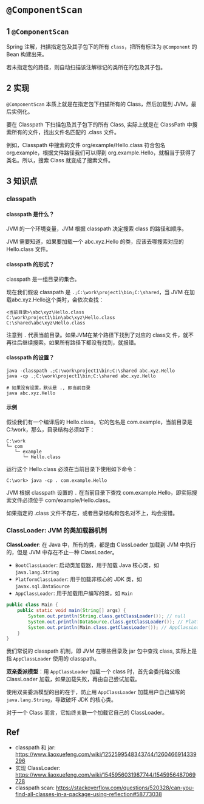 # `@ComponentScan`

## 1 `@ComponentScan` 

Spring 注解，扫描指定包及其子包下的所有 `class`，把所有标注为 `@Component` 的 Bean 构建出来。

若未指定包的路径，则自动扫描该注解标记的类所在的包及其子包。

## 2 实现

`@ComponentScan` 本质上就是在指定包下扫描所有的 Class，然后加载到 JVM，最后实例化。

要在 Classpath 下扫描包及其子包下的所有 Class, 实际上就是在 ClassPath 中搜索所有的文件，找出文件名匹配的 .class 文件。

例如，Classpath 中搜索的文件 org/example/Hello.class 符合包名 org.example，根据文件路径我们可以得到 org.example.Hello，就相当于获得了类名。所以，搜索 Class 就变成了搜索文件。

## 3 知识点

### classpath

#### classpath 是什么？

JVM 的一个环境变量，JVM 根据 classpath 决定搜索 class 的路径和顺序。

JVM 需要知道，如果要加载一个 abc.xyz.Hello 的类，应该去哪搜索对应的 Hello.class 文件。

#### classpath 的形式？

classpath 是一组目录的集合。

现在我们假设 classpath 是 `.;C:\work\project1\bin;C:\shared`，当 JVM 在加载abc.xyz.Hello这个类时，会依次查找：

```
<当前目录>\abc\xyz\Hello.class
C:\work\project1\bin\abc\xyz\Hello.class
C:\shared\abc\xyz\Hello.class
```

注意到 `.` 代表当前目录。如果JVM在某个路径下找到了对应的 class文 件，就不再往后继续搜索。如果所有路径下都没有找到，就报错。

#### classpath 的设置？

```
java -classpath .;C:\work\project1\bin;C:\shared abc.xyz.Hello
java -cp .;C:\work\project1\bin;C:\shared abc.xyz.Hello

# 如果没有设置，默认是 ., 即当前目录
java abc.xyz.Hello
```

#### 示例

假设我们有一个编译后的 Hello.class，它的包名是 com.example，当前目录是 C:\work，那么，目录结构必须如下：

```
C:\work
└─ com
   └─ example
      └─ Hello.class
```

运行这个 Hello.class 必须在当前目录下使用如下命令：

```
C:\work> java -cp . com.example.Hello
```

JVM 根据 classpath 设置的 `.` 在当前目录下查找 com.example.Hello，即实际搜索文件必须位于 com/example/Hello.class。

如果指定的 .class 文件不存在，或者目录结构和包名对不上，均会报错。

### ClassLoader: JVM 的类加载器机制

**ClassLoader**: 在 Java 中，所有的类，都是由 ClassLoader 加载到 JVM 中执行的，但是 JVM 中存在不止一种 ClassLoader。

* `BootClassLoader`: 启动类加载器，用于加载 Java 核心类，如 `java.lang.String`
* `PlatformClassLoader`: 用于加载非核心的 JDK 类，如 `javax.sql.DataSource`
* `AppClassLoader`: 用于加载用户编写的类，如 `Main`

```java
public class Main {
    public static void main(String[] args) {
        System.out.println(String.class.getClassLoader()); // null
        System.out.println(DataSource.class.getClassLoader()); // PlatformClassLoader
        System.out.println(Main.class.getClassLoader()); // AppClassLoader
    }
}
```

我们常说的 classpath 机制，即 JVM 在哪些目录及 jar 包中查找 class, 实际上是指 `AppClassLoader` 使用的 classpath。

**双亲委派模型**：用 `AppClassLoader` 加载一个 class 时，首先会委托给父级 ClassLoader 加载，如果加载失败，再由自己尝试加载。

使用双亲委派模型的目的在于，防止用 `AppClassLoader` 加载用户自己编写的 `java.lang.String`，导致破坏 JDK 的核心类。

对于一个 Class 而言，它始终关联一个加载它自己的 ClassLoader。

## Ref
* classpath 和 jar: https://www.liaoxuefeng.com/wiki/1252599548343744/1260466914339296
* 实现 ClassLoader: https://www.liaoxuefeng.com/wiki/1545956031987744/1545956487069728
* classpath scan: https://stackoverflow.com/questions/520328/can-you-find-all-classes-in-a-package-using-reflection#58773038
